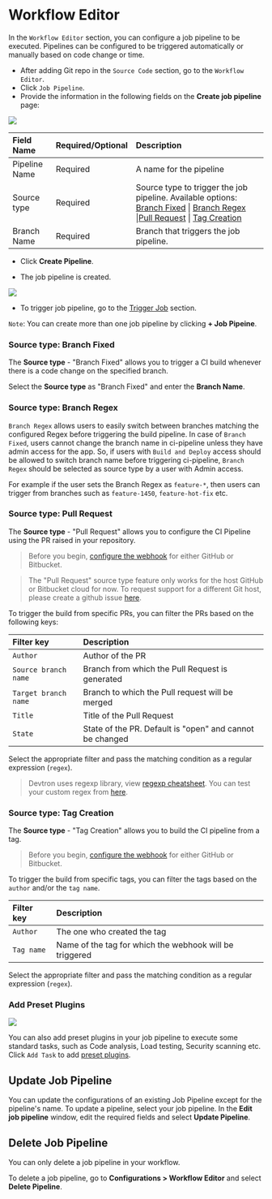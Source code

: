 # Workflow Editor

In the `Workflow Editor` section, you can configure a job pipeline to be executed. Pipelines can be configured to be triggered automatically or manually based on code change or time.

* After adding Git repo in the `Source Code` section, go to the `Workflow Editor`. 
* Click `Job Pipeline`.
* Provide the information in the following fields on the **Create job pipeline** page:

![](https://devtron-public-asset.s3.us-east-2.amazonaws.com/images/create-job/create-job-pipeline-basic.jpg)

| Field Name | Required/Optional | Description |
| :--- | :--- | :--- |
| Pipeline Name | Required | A name for the pipeline |
| Source type | Required | Source type to trigger the job pipeline. Available options: [Branch Fixed](#source-type-branch-fixed) \| [Branch Regex](#source-type-branch-regex) \|[Pull Request](#source-type-pull-request) \| [Tag Creation](#source-type-tag-creation) |
| Branch Name | Required | Branch that triggers the job pipeline. |

* Click **Create Pipeline**.

* The job pipeline is created.

![](https://devtron-public-asset.s3.us-east-2.amazonaws.com/images/create-job/job-pipeline-created.jpg)

* To trigger job pipeline, go to the [Trigger Job](triggering-job.md) section. 

`Note`: You can create more than one job pipeline by clicking **+ Job Pipeine**.


### Source type: Branch Fixed

The **Source type** - "Branch Fixed" allows you to trigger a CI build whenever there is a code change on the specified branch.

Select the **Source type** as "Branch Fixed" and enter the **Branch Name**.

### Source type: Branch Regex

`Branch Regex` allows users to easily switch between branches matching the configured Regex before triggering the build pipeline.
In case of `Branch Fixed`, users cannot change the branch name in ci-pipeline unless they have admin access for the app. So, if users with 
`Build and Deploy` access should be allowed to switch branch name before triggering ci-pipeline, `Branch Regex` should be selected as source type by a user with Admin access.

For example if the user sets the Branch Regex as `feature-*`, then users can trigger from branches such as `feature-1450`, `feature-hot-fix` etc.

### Source type: Pull Request

The **Source type** - "Pull Request" allows you to configure the CI Pipeline using the PR raised in your repository.

> Before you begin, [configure the webhook](../creating-application/workflow/ci-pipeline#configuring-webhook) for either GitHub or Bitbucket.

> The "Pull Request" source type feature only works for the host GitHub or Bitbucket cloud for now. To request support for a different Git host, please create a github issue [here](https://github.com/devtron-labs/devtron/issues).


To trigger the build from specific PRs, you can filter the PRs based on the following keys:

| Filter key | Description |
| :--- | :--- |
| `Author` | Author of the PR |
| `Source branch name` | Branch from which the Pull Request is generated |
| `Target branch name` | Branch to which the Pull request will be merged |
| `Title` | Title of the Pull Request |
| `State` | State of the PR. Default is "open" and cannot be changed |

Select the appropriate filter and pass the matching condition as a regular expression (`regex`).

> Devtron uses regexp library, view [regexp cheatsheet](https://yourbasic.org/golang/regexp-cheat-sheet/). You can test your custom regex from [here](https://regex101.com/r/lHHuaE/1).

### Source type: Tag Creation

The **Source type** - "Tag Creation" allows you to build the CI pipeline from a tag.

> Before you begin, [configure the webhook](../creating-application/workflow/ci-pipeline#configuring-webhook) for either GitHub or Bitbucket.

To trigger the build from specific tags, you can filter the tags based on the `author` and/or the `tag name`.

| Filter key | Description |
| :--- | :--- |
| `Author` | The one who created the tag |
| `Tag name` | Name of the tag for which the webhook will be triggered |

Select the appropriate filter and pass the matching condition as a regular expression (`regex`).


### Add Preset Plugins

![](https://devtron-public-asset.s3.us-east-2.amazonaws.com/images/create-job/create-job-pipeline-add-tasks.jpg)

You can also add preset plugins in your job pipeline to execute some standard tasks, such as Code analysis, Load testing, Security scanning etc. Click `Add Task` to add [preset plugins](https://docs.devtron.ai/v/v0.6/usage/applications/creating-application/ci-pipeline/ci-build-pre-post-plugins#configuring-pre-post-build-tasks).


## Update Job Pipeline

You can update the configurations of an existing Job Pipeline except for the pipeline's name.
To update a pipeline, select your job pipeline.
In the **Edit job pipeline** window, edit the required fields and select **Update Pipeline**.

## Delete Job Pipeline

You can only delete a job pipeline in your workflow.

To delete a job pipeline, go to **Configurations > Workflow Editor** and select **Delete Pipeline**.
